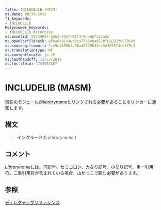 ```yaml
---
title: INCLUDELIB (MASM)
ms.date: 08/30/2018
f1_keywords:
- INCLUDELIB
helpviewer_keywords:
- INCLUDELIB directive
ms.assetid: 5455d004-8202-4b57-93f3-9aa66f133a2d
ms.openlocfilehash: ef8a6e91ca8c5ca77b64b4668bf08087299701e0
ms.sourcegitcommit: 9ee5df398bfd30a42739632de3e165874cb675c3
ms.translationtype: MT
ms.contentlocale: ja-JP
ms.lasthandoff: 11/22/2019
ms.locfileid: "74397326"
---
```

# <a name="includelib-masm"></a>INCLUDELIB (MASM)

現在のモジュールが*libraryname*とリンクされる必要があることをリンカーに通知します。

## <a name="syntax"></a>構文

> **インクルード***名 (libraryname* )

## <a name="remarks"></a>コメント

*Libraryname*には、円記号、セミコロン、大なり記号、小なり記号、単一引用符、二重引用符が含まれている場合、山かっこで囲む必要があります。

## <a name="see-also"></a>参照

[ディレクティブリファレンス](directives-reference.md)
